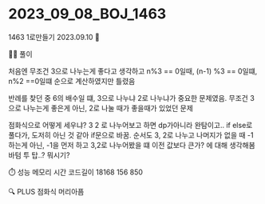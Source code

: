 # 2023_09_08_BOJ_1463

1463 1로만들기 2023.09.10 📆

👩‍🏫 풀이

처음엔 무조건 3으로 나누는게 좋다고 생각하고
n%3 == 0일때, (n-1) %3 == 0일떄, n%2 ==0일떄 순으로 계산하였지만 틀렸음

반례를 찾던 중
6의 배수일 떄, 3으로 나누냐 2로 나누냐가 중요한 문제였음.
무조건 3으로 나누는게 좋은게 아닌, 2로 나눌 때가 좋을때가 있었던 문제

점화식으로 어떻게 세우냐?
3 2 로 나누어보고 하면 dp가아니라 완탐이고..
if else로 풀다가, 도저히 아닌 것 같아
if문으로 바꿈.
순서도 3, 2로 나누고 나머지가 없을 때 -1하는게 아닌, -1을 먼저 하고 3,2로 나누어봤을 떄 이전 값보다 큰가? 에 대해 생각해봄
바텀 투 탑..? 뭐시기?

⏱️ 성능
메모리 시간 코드길이
18168 156 850

🔍 PLUS
점화식 머리아픔
